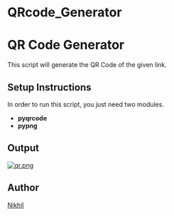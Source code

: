 # QRcode_Generator
# QR Code Generator

This script will generate the QR Code of the given link.

## Setup Instructions

In order to run this script, you just need two modules.
- **pyqrcode**
- **pypng**

## Output

[![qr.png](https://i.postimg.cc/76nTB6CN/qr.png)](https://postimg.cc/Kk4zjmDK)

## Author

[Nikhil](https://github.com/nikhilsh027)
